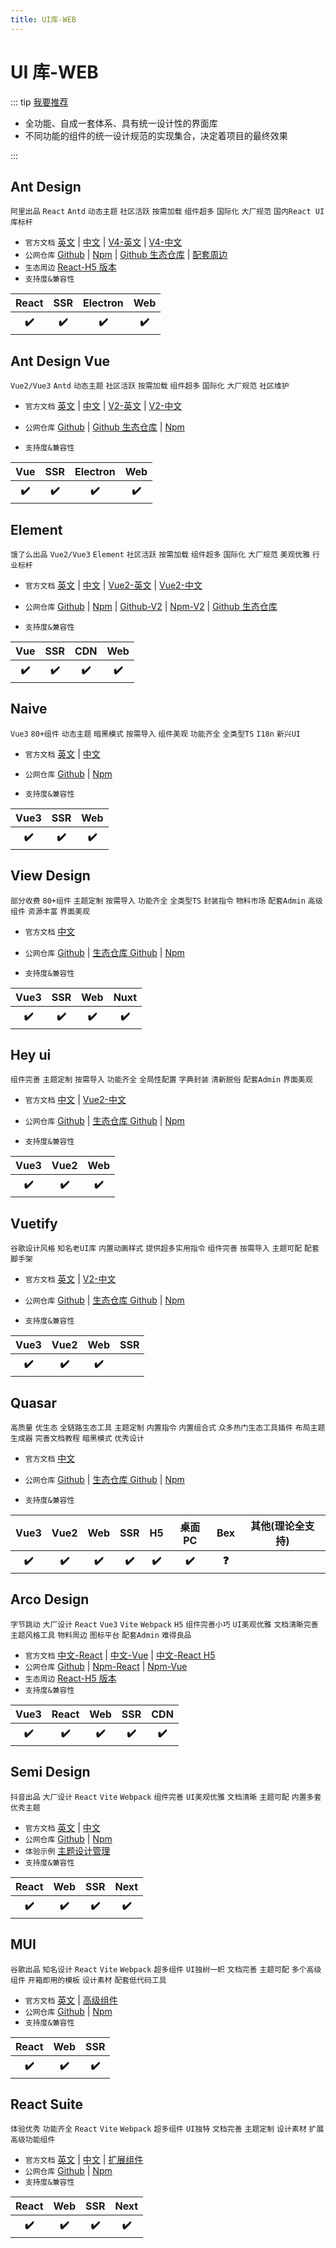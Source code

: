 ```yaml
---
title: UI库-WEB
---
```


# UI 库-WEB

::: tip [我要推荐](https://github.com/itmanyong/web-resources/edit/master/docs/platform/fc/component/ui-web.md)

-   全功能、自成一套体系、具有统一设计性的界面库
-   不同功能的组件的统一设计规范的实现集合，决定着项目的最终效果

:::

## Ant Design <ProjectBadge starts='ant-design/ant-design' version='antd' />

`阿里出品` `React` `Antd` `动态主题` `社区活跃` `按需加载` `组件超多` `国际化` `大厂规范` `国内React UI库标杆`

-   `官方文档` [英文](https://ant-design.antgroup.com/) | [中文](https://ant-design.antgroup.com/index-cn) | [V4-英文](https://4x-ant-design.antgroup.com/) | [V4-中文](https://4x-ant-design.antgroup.com/index-cn/)
-   `公网仓库` [Github](https://github.com/ant-design/ant-design) | [Npm](https://www.npmjs.com/package/antd) | [Github 生态仓库](https://github.com/ant-design) | [配套周边](https://4x-ant-design.antgroup.com/docs/react/recommendation-cn)
-   `生态周边` [React-H5 版本](/platform/fc/component/ui-h5.html#ant-design)
-   `支持度&兼容性`
<table class='mini_table'>
    <thead>
        <tr>
            <th>React</th>
            <th>SSR</th>
            <th>Electron</th>
            <th>Web</th>
        </tr>
    </thead>
    <tbody>
        <tr>
            <th>✔️</th>
            <th>✔️</th>
            <th>✔️</th>
            <th>✔️</th>
        </tr>
    </tbody>
</table>

## Ant Design Vue <ProjectBadge starts='vueComponent/ant-design-vue' version='antd' />

`Vue2/Vue3` `Antd` `动态主题` `社区活跃` `按需加载` `组件超多` `国际化` `大厂规范` `社区维护`

-   `官方文档` [英文](https://antdv.com/docs/vue/introduce) | [中文](https://antdv.com/docs/vue/introduce-cn) | [V2-英文](https://2x.antdv.com/docs/vue/introduce) | [V2-中文](https://2x.antdv.com/docs/vue/introduce-cn)
-   `公网仓库` [Github](https://github.com/vueComponent/ant-design-vue) | [Github 生态仓库](https://github.com/vueComponent) | [Npm](https://www.npmjs.com/package/ant-design-vue)

-   `支持度&兼容性`
<table class='mini_table'>
    <thead>
        <tr>
            <th>Vue</th>
            <th>SSR</th>
            <th>Electron</th>
            <th>Web</th>
        </tr>
    </thead>
    <tbody>
        <tr>
            <th>✔️</th>
            <th>✔️</th>
            <th>✔️</th>
            <th>✔️</th>
        </tr>
    </tbody>
</table>

## Element <ProjectBadge starts='element-plus/element-plus' version='element-plus' />

`饿了么出品` `Vue2/Vue3` `Element` `社区活跃` `按需加载` `组件超多` `国际化` `大厂规范` `美观优雅` `行业标杆`

-   `官方文档` [英文](https://element-plus.org/en-US/) | [中文](https://element-plus.org/zh-CN/) | [Vue2-英文](https://element.eleme.cn/#/en-US) | [Vue2-中文](https://element.eleme.cn/#/zh-CN)
-   `公网仓库` [Github](https://github.com/element-plus/element-plus) | [Npm](https://www.npmjs.com/package/element-plus) | [Github-V2](https://github.com/ElemeFE/element) | [Npm-V2](https://www.npmjs.com/package/element-ui) | [Github 生态仓库](https://github.com/element-plus)

-   `支持度&兼容性`
<table class='mini_table'>
    <thead>
        <tr>
            <th>Vue</th>
            <th>SSR</th>
            <th>CDN</th>
            <th>Web</th>
        </tr>
    </thead>
    <tbody>
        <tr>
            <th>✔️</th>
            <th>✔️</th>
            <th>✔️</th>
            <th>✔️</th>
        </tr>
    </tbody>
</table>

## Naive <ProjectBadge starts='tusen-ai/naive-ui' version='naive-ui' />

`Vue3` `80+组件` `动态主题` `暗黑模式` `按需导入` `组件美观` `功能齐全` `全类型TS` `I18n` `新兴UI`

-   `官方文档` [英文](https://www.naiveui.com/en-US) | [中文](https://www.naiveui.com/zh-CN)
-   `公网仓库` [Github](https://github.com/tusen-ai/naive-ui) | [Npm](https://www.npmjs.com/package/naive-ui)

-   `支持度&兼容性`
<table class='mini_table'>
    <thead>
        <tr>
            <th>Vue3</th>
            <th>SSR</th>
            <th>Web</th>
        </tr>
    </thead>
    <tbody>
        <tr>
            <th>✔️</th>
            <th>✔️</th>
            <th>✔️</th>
        </tr>
    </tbody>
</table>

## View Design <ProjectBadge starts='view-design/ViewUIPlus' version='view-ui-plus' />

`部分收费` `80+组件` `主题定制` `按需导入` `功能齐全` `全类型TS` `封装指令` `物料市场` `配套Admin` `高级组件` `资源丰富` `界面美观`

-   `官方文档` [中文](https://www.iviewui.com/)
-   `公网仓库` [Github](https://github.com/view-design/ViewUIPlus) | [生态仓库 Github](https://github.com/view-design) | [Npm](https://www.npmjs.com/package/view-ui-plus)

-   `支持度&兼容性`
<table class='mini_table'>
    <thead>
        <tr>
            <th>Vue3</th>
            <th>SSR</th>
            <th>Web</th>
            <th>Nuxt</th>
        </tr>
    </thead>
    <tbody>
        <tr>
            <th>✔️</th>
            <th>✔️</th>
            <th>✔️</th>
            <th>✔️</th>
        </tr>
    </tbody>
</table>

## Hey ui <ProjectBadge starts='heyui/heyui' version='heyui' />

`组件完善` `主题定制` `按需导入` `功能齐全` `全局性配置` `字典封装` `清新脱俗` `配套Admin` `界面美观`

-   `官方文档` [中文](https://v2.heyui.top/) | [Vue2-中文](https://www.heyui.top/)
-   `公网仓库` [Github](https://github.com/heyui/heyui) | [生态仓库 Github](https://github.com/heyui) | [Npm](https://www.npmjs.com/package/heyui)

-   `支持度&兼容性`
<table class='mini_table'>
    <thead>
        <tr>
            <th>Vue3</th>
            <th>Vue2</th>
            <th>Web</th>
        </tr>
    </thead>
    <tbody>
        <tr>
            <th>✔️</th>
            <th>✔️</th>
            <th>✔️</th>
        </tr>
    </tbody>
</table>

## Vuetify <ProjectBadge starts='vuetifyjs/vuetify' version='vuetify' />

`谷歌设计风格` `知名老UI库` `内置动画样式` `提供超多实用指令` `组件完善` `按需导入` `主题可配` `配套脚手架`

-   `官方文档` [英文](https://next.vuetifyjs.com/) | [V2-中文](https://vuetifyjs.com/zh-Hans/)
-   `公网仓库` [Github](https://github.com/vuetifyjs/vuetify) | [生态仓库 Github](https://github.com/vuetifyjs) | [Npm](https://www.npmjs.com/package/vuetify)

-   `支持度&兼容性`
<table class='mini_table'>
    <thead>
        <tr>
            <th>Vue3</th>
            <th>Vue2</th>
            <th>Web</th>
            <th>SSR</th>
        </tr>
    </thead>
    <tbody>
        <tr>
            <th>✔️</th>
            <th>✔️</th>
            <th>✔️</th>
        </tr>
    </tbody>
</table>

## Quasar <ProjectBadge starts='quasarframework/quasar' version='quasar' />

`高质量` `优生态` `全链路生态工具` `主题定制` `内置指令` `内置组合式` `众多热门生态工具插件` `布局主题生成器` `完善文档教程` `暗黑模式` `优秀设计`

-   `官方文档` [中文](http://www.quasarchs.com/)
-   `公网仓库` [Github](https://github.com/quasarframework/quasar) | [生态仓库 Github](https://github.com/quasarframework) | [Npm](https://www.npmjs.com/package/quasar)

-   `支持度&兼容性`
<table class='mini_table'>
    <thead>
        <tr>
            <th>Vue3</th>
            <th>Vue2</th>
            <th>Web</th>
            <th>SSR</th>
            <th>H5</th>
            <th>桌面PC</th>
            <th>Bex</th>
            <th>其他(理论全支持)</th>
        </tr>
    </thead>
    <tbody>
        <tr>
            <th>✔️</th>
            <th>✔️</th>
            <th>✔️</th>
            <th>✔️</th>
            <th>✔️</th>
            <th>✔️</th>
            <th>❓</th>
        </tr>
    </tbody>
</table>

## Arco Design <ProjectBadge starts='arco-design' version='@arco-design/web-vue' />

`字节跳动` `大厂设计` `React` `Vue3` `Vite` `Webpack` `H5` `组件完善小巧` `UI美观优雅` `文档清晰完善` `主题风格工具` `物料周边` `图标平台` `配套Admin` `难得良品`

-   `官方文档` [中文-React](https://arco.design/react/docs/start) | [中文-Vue](https://arco.design/vue/docs/start) | [中文-React H5](https://arco.design/mobile/react)
-   `公网仓库` [Github](https://github.com/arco-design) | [Npm-React](https://www.npmjs.com/package/@arco-design/web-react) | [Npm-Vue](https://www.npmjs.com/package/@arco-design/web-vue)
-   `生态周边` [React-H5 版本](/platform/fc/component/ui-h5.html#arco-design)
-   `支持度&兼容性`
<table class='mini_table'>
    <thead>
        <tr>
            <th>Vue3</th>
            <th>React</th>
            <th>Web</th>
            <th>SSR</th>
            <th>CDN</th>
        </tr>
    </thead>
    <tbody>
        <tr>
            <th>✔️</th>
            <th>✔️</th>
            <th>✔️</th>
            <th>✔️</th>
            <th>✔️</th>
        </tr>
    </tbody>
</table>

## Semi Design <ProjectBadge starts='DouyinFE/semi-design' version='@douyinfe/semi-ui' />

`抖音出品` `大厂设计` `React` `Vite` `Webpack` `组件完善` `UI美观优雅` `文档清晰` `主题可配` `内置多套优秀主题`

-   `官方文档` [英文](https://semi.design/en-US/) | [中文](https://semi.design/zh-CN/)
-   `公网仓库` [Github](https://github.com/DouyinFE/semi-design) | [Npm](https://www.npmjs.com/package/@douyinfe/semi-ui)
-   `体验示例` [主题设计管理](https://semi.design/dsm/landing)
-   `支持度&兼容性`
<table class='mini_table'>
    <thead>
        <tr>
            <th>React</th>
            <th>Web</th>
            <th>SSR</th>
            <th>Next</th>
        </tr>
    </thead>
    <tbody>
        <tr>
            <th>✔️</th>
            <th>✔️</th>
            <th>✔️</th>
            <th>✔️</th>
        </tr>
    </tbody>
</table>

## MUI <ProjectBadge starts='mui' version='@mui/material' />

`谷歌出品` `知名设计` `React` `Vite` `Webpack` `超多组件` `UI独树一帜` `文档完善` `主题可配` `多个高级组件` `开箱即用的模板` `设计素材` `配套低代码工具`

-   `官方文档` [英文](https://mui.com/) | [高级组件](https://mui.com/x/)
-   `公网仓库` [Github](https://github.com/mui) | [Npm](https://www.npmjs.com/package/@mui/material)
-   `支持度&兼容性`
<table class='mini_table'>
    <thead>
        <tr>
            <th>React</th>
            <th>Web</th>
            <th>SSR</th>
        </tr>
    </thead>
    <tbody>
        <tr>
            <th>✔️</th>
            <th>✔️</th>
            <th>✔️</th>
        </tr>
    </tbody>
</table>

## React Suite <ProjectBadge starts='rsuite/rsuite' version='rsuite' />

`体验优秀` `功能齐全` `React` `Vite` `Webpack` `超多组件` `UI独特` `文档完善` `主题定制` `设计素材` `扩展高级功能组件`

-   `官方文档` [英文](https://rsuitejs.com/) | [中文](https://rsuitejs.com/zh/) | [扩展组件](https://rsuitejs.com/zh/resources/extensions/)
-   `公网仓库` [Github](https://github.com/rsuite/rsuite) | [Npm](https://www.npmjs.com/package/rsuite)
-   `支持度&兼容性`
<table class='mini_table'>
    <thead>
        <tr>
            <th>React</th>
            <th>Web</th>
            <th>SSR</th>
            <th>Next</th>
        </tr>
    </thead>
    <tbody>
        <tr>
            <th>✔️</th>
            <th>✔️</th>
            <th>✔️</th>
            <th>✔️</th>
        </tr>
    </tbody>
</table>
